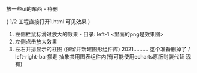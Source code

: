 放一些ui的东西 - 待删

( 1/2 工程直接打开1.html 可见效果 )

1. 左侧栏鼠标滑过放大的效果 - 目录: left-1 <里面的png是效果图>
2. 左侧点击放大效果
3. 左右并排显示的柱图 (保留并新建图形组件库) 2021..........
这个准备删掉了 / left-right-bar挪走 抽象共用图表组件内(有可能使用echarts原版封装代替 现有)
